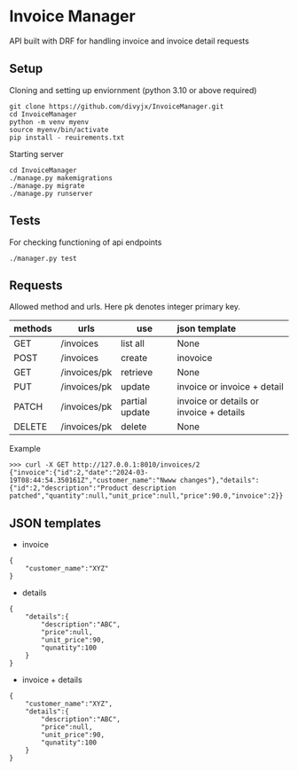 # Invoice Manager

API built with DRF for handling invoice and invoice detail requests

## Setup

Cloning and setting up enviornment (python 3.10 or above required)
```shell
git clone https://github.com/divyjx/InvoiceManager.git
cd InvoiceManager
python -m venv myenv
source myenv/bin/activate
pip install - reuirements.txt
```

Starting server
```shell
cd InvoiceManager
./manage.py makemigrations
./manage.py migrate
./manage.py runserver
```



## Tests
For checking functioning of api endpoints
```shell
./manager.py test
```

## Requests
Allowed method and urls. Here pk denotes integer primary key.

|methods | urls|use|json template|
|--------|-----|--------|:-|
| GET |      /invoices     | list all | None
| POST |     /invoices     | create | inovoice
| GET |      /invoices/pk| retrieve | None
| PUT |      /invoices/pk|  update | invoice or invoice + detail
| PATCH |    /invoices/pk| partial update | invoice or details or invoice + details
| DELETE |   /invoices/pk| delete | None

Example
```
>>> curl -X GET http://127.0.0.1:8010/invoices/2
{"invoice":{"id":2,"date":"2024-03-19T08:44:54.350161Z","customer_name":"Nwww changes"},"details":{"id":2,"description":"Product description patched","quantity":null,"unit_price":null,"price":90.0,"invoice":2}}
```

## JSON templates 

* invoice
```
{
    "customer_name":"XYZ"
}
```
* details
```
{
    "details":{
        "description":"ABC",
        "price":null,
        "unit_price":90,
        "qunatity":100
    }
}
```

* invoice + details
```
{
    "customer_name":"XYZ",
    "details":{
        "description":"ABC",
        "price":null,
        "unit_price":90,
        "qunatity":100
    }
}
```

